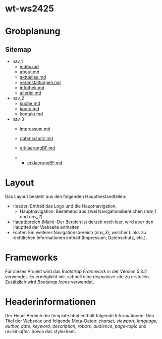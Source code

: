 # wt-ws2425

# Grobplanung

## Sitemap

- nav_1
  - [index.md](doc/index.md)
  - [about.md](doc/about.md)
  - [aktuelles.md](doc/aktuelles.md)
  - [veranstaltungen.md](doc/veranstaltungen.md)
  - [infothek.md](doc/infothek.md)
  - [allerlei.md](doc/allerlei.md)
- nav_2
  - [suche.md](doc/suche.md)
  - [konto.md](doc/konto.md)
  - [kontakt.md](doc/kontakt.md)
- nav_3
  - [impressum.md](doc/impressum.md)
  - [datenschutz.md](doc/datenschutz.md)
  - [erklaerungBF.md](doc/erklaerungBF.md)
 
  -   - [erklaerungBF.md](html/index.html)


# Layout

Das Layout besteht aus den folgenden Hauptbestandteilen:

- Header: Enthält das Logo und die Hauptnavigation.
  - Hauptnavigation: Bestehend aus zwei Navigationsbereichen (_nav_1_ und _nav_2_).
- Hauptbereich (Main): Der Bereich ist derzeit noch leer, wird aber den Hauptteil der Webseite enthalten.
- Footer: Ein weiterer Navigationsbereich (_nav_3_), welcher Links zu rechtlichen Informationen enthält (Impressum, Datenschutz, etc.).


# Frameworks

Für dieses Projekt wird das _Bootstrap Framework_ in der Version 5.3.2 verwendet. Es ermöglicht mir, schnell eine responsive site zu erstellen. Zusätzlich wird _Bootstrap Icons_ verwendet.


# Headerinformationen

Der Head-Bereich der template.html enthält folgende Informationen:
Den Titel der Webseite und folgende Meta-Daten: _charset, viewport, language, author, date, keyword, description, robots, audience, page-topic_ und _revisit-after_. Sowie das stylesheet.
